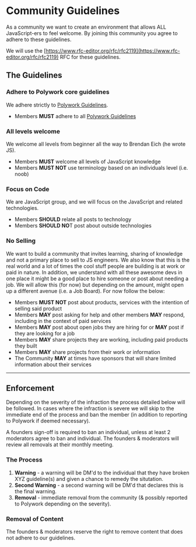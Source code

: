# Community Guidelines

As a community we want to create an environment that allows ALL JavaScript-ers to feel welcome. By joining this community you agree to adhere to these guidelines.

We will use the [https://www.rfc-editor.org/rfc/rfc2119](https://www.rfc-editor.org/rfc/rfc2119) RFC for these guidelines.

## The Guidelines

### Adhere to Polywork core guidelines

We adhere strictly to [Polywork Guidelines](https://www.polywork.com/community-guidelines).

- Members **MUST** adhere to all [Polywork Guidelines](https://www.polywork.com/community-guidelines)

### All levels welcome

We welcome all levels from beginner all the way to Brendan Eich (he wrote JS).

- Members **MUST** welcome all levels of JavaScript knowledge
- Members **MUST NOT** use terminology based on an individuals level (i.e. noob)

### Focus on Code

We are JavaScript group, and we will focus on the JavaScript and related technologies. 

- Members **SHOULD** relate all posts to technology
- Members **SHOULD NO**T post about outside technologies 

### No Selling

We want to build a community that invites learning, sharing of knowledge and not a primary place to sell to JS engineers. We also know that this is the real world and a lot of times the cool stuff people are building is at work or paid in nature. In addition, we understand with all these awesome devs in one place it might be a good place to hire someone or post about needing a job. We will allow this (for now) but depending on the amount, might open up a different avenue (i.e. a Job Board). For now follow the below:

- Members **MUST NOT** post about products, services with the intention of selling said product
- Members **MAY** post asking for help and other members **MAY** respond, including in the context of paid services
- Members **MAY** post about open jobs they are hiring for or **MAY** post if they are looking for a job
- Members **MAY** share projects they are working, including paid products they built
- Members **MAY** share projects from their work or information
- The Community **MAY** at times have sponsors that will share limited information about their services

<hr>

## Enforcement

Depending on the severity of the infraction the process detailed below will be followed. In cases where the infraction is severe we will skip to the immediate end of the process and ban the member (in addition to reporting to Polywork if deemed necessary).

A founders sign-off is required to ban an individual, unless at least 2 moderators agree to ban and individual. The founders & moderators will review all removals at their monthly meeting.

### The Process

1. **Warning** - a warning will be DM'd to the individual that they have broken XYZ guideline(s) and given a chance to remedy the situtation.
2. **Second Warning** - a second warning will be DM'd that declares this is the final warning.
3. **Removal** - immediate removal from the community (& possibly reported to Polywork depending on the severity).

### Removal of Content

The founders & moderators reserve the right to remove content that does not adhere to our guidelines.

